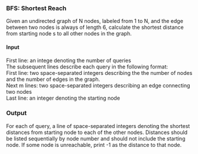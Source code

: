 ### BFS: Shortest Reach
Given an undirected graph of N nodes, labeled from 1 to N, and the edge between two nodes is always of length 6, calculate the
shortest distance from starting node s to all other nodes in the graph.

#### Input

First line: an intege denoting the number of queries  
The subsequent lines describe each query in the following format:  
First line: two space-separated integers describing the the number of nodes and the number of edges in the graph.  
Next m lines: two space-separated integers describing an edge connecting two nodes  
Last line: an integer denoting the starting node

### Output
For each of query, a line of space-separated integers denoting the shortest distances from starting node to each of the other
nodes. Distances should be listed sequentially by node number and should not include the starting node. If some node is unreachable, print -1 as the distance to that node.

